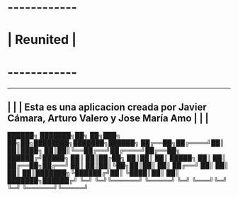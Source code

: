 # ------------
# | Reunited |
# ------------

-----------------------------------------------------------------------------------
|                                                                                 |
| Esta es una aplicacion creada por Javier Cámara, Arturo Valero y Jose María Amo |
|                                                                                 |
-----------------------------------------------------------------------------------


██████╗ ███████╗██╗   ██╗███╗   ██╗██╗████████╗███████╗██████╗ 
██╔══██╗██╔════╝██║   ██║████╗  ██║██║╚══██╔══╝██╔════╝██╔══██╗
██████╔╝█████╗  ██║   ██║██╔██╗ ██║██║   ██║   █████╗  ██║  ██║
██╔══██╗██╔══╝  ██║   ██║██║╚██╗██║██║   ██║   ██╔══╝  ██║  ██║
██║  ██║███████╗╚██████╔╝██║ ╚████║██║   ██║   ███████╗██████╔╝
╚═╝  ╚═╝╚══════╝ ╚═════╝ ╚═╝  ╚═══╝╚═╝   ╚═╝   ╚══════╝╚═════╝ 

